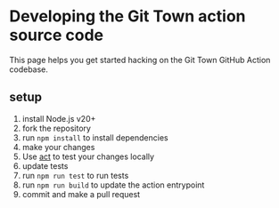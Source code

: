 # Developing the Git Town action source code

This page helps you get started hacking on the Git Town GitHub Action codebase.

## setup

1. install Node.js v20+
2. fork the repository
3. run `npm install` to install dependencies
4. make your changes
5. Use [act](https://github.com/nektos/act) to test your changes locally
6. update tests
7. run `npm run test` to run tests
8. run `npm run build` to update the action entrypoint
9. commit and make a pull request
